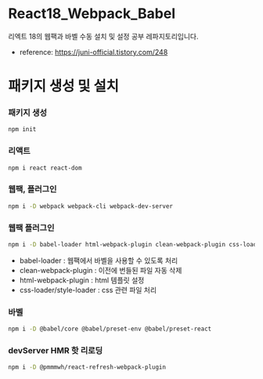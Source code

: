 # React18_Webpack_Babel

리엑트 18의 웹팩과 바벨 수동 설치 및 설정 공부 레파지토리입니다.

- reference: https://juni-official.tistory.com/248

# 패키지 생성 및 설치

### 패키지 생성

```bash
npm init
```

### 리액트

```bash
npm i react react-dom
```

### 웹팩, 플러그인

```bash
npm i -D webpack webpack-cli webpack-dev-server
```

### 웹팩 플러그인

```bash
npm i -D babel-loader html-webpack-plugin clean-webpack-plugin css-loader style-loader cross-env dotenv dotenv-webpack
```

- babel-loader : 웹팩에서 바벨을 사용할 수 있도록 처리
- clean-webpack-plugin : 이전에 번들된 파일 자동 삭제
- html-webpack-plugin : html 템플릿 설정
- css-loader/style-loader : css 관련 파일 처리

### 바벨

```bash
npm i -D @babel/core @babel/preset-env @babel/preset-react
```

### devServer HMR 핫 리로딩

```bash
npm i -D @pmmmwh/react-refresh-webpack-plugin
```
